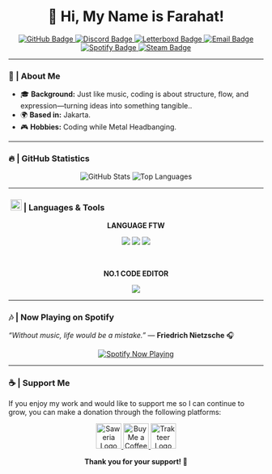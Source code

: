 <h1 align="center">👋 Hi, My Name is Farahat!</h1>

<p align="center">
    <a href="https://github.com/iseeface">
        <img src="https://img.shields.io/badge/GitHub-%23000000.svg?style=for-the-badge&logo=github&logoColor=white" alt="GitHub Badge"/>
    </a>
    <a href="https://discord.com/users/462149384105099274">
        <img src="https://img.shields.io/badge/Discord-%237289DA.svg?style=for-the-badge&logo=discord&logoColor=white" alt="Discord Badge"/>
    </a>
    <a href="https://letterboxd.com/iseeface">
        <img src="https://img.shields.io/badge/Letterboxd-1F262C?style=for-the-badge&logo=letterboxd&logoColor=white" alt="Letterboxd Badge"/>
    </a>
    <a href="mailto:muhammadfarahat@proton.me">
        <img src="https://img.shields.io/badge/Email-%23D14836.svg?style=for-the-badge&logo=gmail&logoColor=white" alt="Email Badge"/>
    </a>
    <a href="https://open.spotify.com/user/8vdu1y504ewnt9acbbeadux8l">
        <img src="https://img.shields.io/badge/Spotify-1DB954?style=for-the-badge&logo=spotify&logoColor=white" alt="Spotify Badge"/>
    </a>
    <a href="https://steamcommunity.com/id/iseeface/">
        <img src="https://img.shields.io/badge/Steam-000000?style=for-the-badge&logo=steam&logoColor=white" alt="Steam Badge"/>
    </a>
</p>

---

### 🔭 | **About Me**
- 🎓 **Background:** Just like music, coding is about structure, flow, and expression—turning ideas into something tangible..
- 🌍 **Based in:** Jakarta.
- 🎮 **Hobbies:** Coding while Metal Headbanging.

---

### 🔥 | **GitHub Statistics**
<p align="center">
    <img src="https://github-readme-stats.vercel.app/api?username=iseeface&show_icons=true&theme=radical" alt="GitHub Stats"/>
    <img src="https://github-readme-stats.vercel.app/api/top-langs/?username=iseeface&layout=compact&theme=radical" alt="Top Languages"/>
</p>

---

### ‎ <img src='https://user-images.githubusercontent.com/74038190/206662607-d9e7591e-bbf9-42f9-9386-29efc927bc16.gif' width="22">‎ | **Languages & Tools**

<p align="center">
  <strong>LANGUAGE FTW</strong>
</p>

<p align="center">
  <img src="https://img.shields.io/badge/JavaScript-323330?style=for-the-badge&logo=javascript&logoColor=F7DF1E" />
  <img src="https://img.shields.io/badge/Python-3776AB?style=for-the-badge&logo=python&logoColor=white" />
  <img src="https://img.shields.io/badge/C%2B%2B-00599C?style=for-the-badge&logo=c%2B%2B&logoColor=white" />
</p>

<br>

<p align="center">
  <strong>NO.1 CODE EDITOR</strong>
</p>

<p align="center">
  <img src="https://img.shields.io/badge/VSCode-0078D4?style=for-the-badge&logo=visual%20studio%20code&logoColor=white" />
</p>


---

### 🎶 | **Now Playing on Spotify**
_“Without music, life would be a mistake.”_ — **Friedrich Nietzsche** 🎧
<p align="center">
    <a href="https://spotify-github-profile.kittinanx.com/api/view?uid=8vdu1y504ewnt9acbbeadux8l&redirect=true">
        <img src="https://spotify-github-profile.kittinanx.com/api/view?uid=8vdu1y504ewnt9acbbeadux8l&cover_image=true&theme=natemoo-re&show_offline=false&background_color=121212&interchange=true&bar_color=53b14f&bar_color_cover=false" alt="Spotify Now Playing">
    </a>
</p>

---

### ☕ | **Support Me**
If you enjoy my work and would like to support me so I can continue to grow, you can make a donation through the following platforms:

<p align="center">
    <a href="https://saweria.co/iseeface" target="_blank">
        <img 
            src="https://yt3.googleusercontent.com/ytc/AIdro_l4piIgNt6jLBZYvXiEd-rShtm8lfeQqfDNoN04qwkmhQ=s900-c-k-c0x00ffffff-no-rj" 
            alt="Saweria Logo" 
            width="50"
        />
    </a>
    <a href="https://www.buymeacoffee.com/iseeface" target="_blank">
        <img 
            src="https://play-lh.googleusercontent.com/aMb_Qiolzkq8OxtQZ3Af2j8Zsp-ZZcNetR9O4xSjxH94gMA5c5gpRVbpg-3f_0L7vlo" 
            alt="Buy Me a Coffee Logo" 
            width="50"
        />
    </a>
    <a href="https://trakteer.id/iseeface" target="_blank">
        <img 
            src="https://play-lh.googleusercontent.com/OYaEM1pE7YfjqogMH-2G_6h4yNCVB306SCgctXCsMwzPUTAn_69VA_tKb2QbpiDzv5w" 
            alt="Trakteer Logo" 
            width="50"
        />
    </a>
</p>

<p align="center">
    <b>Thank you for your support! 🙌</b>
</p>

